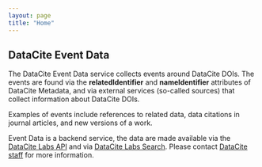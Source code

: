 ```yaml
---
layout: page
title: "Home"
---
```


## DataCite Event Data

The DataCite Event Data service collects events around DataCite DOIs. The events are found via the **relatedIdentifier** and **nameIdentifier** attributes of DataCite Metadata, and via external services (so-called sources) that collect information about DataCite DOIs.

Examples of events include references to related data, data citations in journal articles, and new versions of a work.

Event Data is a backend service, the data are made available via the [DataCite Labs API](https://api.labs.datacite.org) and via [DataCite Labs Search](https://search.labs.datacite.org). Please contact [DataCite staff](mailto:support@datacite.org) for more information.
